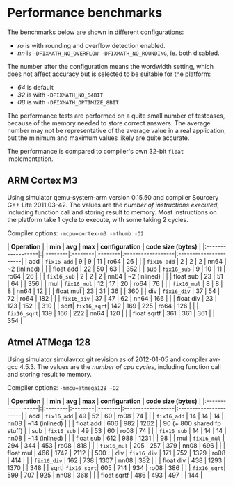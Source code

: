 # Performance benchmarks #
The benchmarks below are shown in different configurations:
  * _ro_ is with rounding and overflow detection enabled.
  * _nn_ is `-DFIXMATH_NO_OVERFLOW -DFIXMATH_NO_ROUNDING`, ie. both disabled.

The number after the configuration means the wordwidth setting, which does not affect accuracy but is selected to be suitable for the platform:
  * _64_ is default
  * _32_ is with `-DFIXMATH_NO_64BIT`
  * _08_ is with `-DFIXMATH_OPTIMIZE_8BIT`

The performance tests are performed on a quite small number of testcases, because of the memory needed to store correct answers. The average number may not be representative of the average value in a real application, but the minimum and maximum values likely are quite accurate.

The performance is compared to compiler's own 32-bit `float` implementation.

## ARM Cortex M3 ##
Using simulator qemu-system-arm version 0.15.50 and compiler Sourcery G++ Lite 2011.03-42. The values are the _number of instructions executed_, including function call and storing result to memory. Most instructions on the platform take 1 cycle to execute, with some taking 2 cycles.

Compiler options: `-mcpu=cortex-m3 -mthumb -O2`

| **Operation**     | | **min** | **avg** | **max** | **configuration** | **code size (bytes)** |
|:------------------|:|:--------|:--------|:--------|:------------------|:----------------------|
| add | `fix16_add` |    9  |    9  |   11  |            ro64 | 26  |
|     | `fix16_add` |    2  |    2  |    2  |            nn64 | ~2 (inlined)  |
|     | float add   |   22  |   50  |   63  |                 | 352 |
| sub | `fix16_sub` |    9  |   10  |   11  |            ro64 | 26  |
|     | `fix16_sub` |    2  |    2  |    2  |            nn64 | ~2 (inlined)  |
|     | float sub   |   23  |   51  |   64  |                 | 356 |
| mul | `fix16_mul` |   12  |   17  |   20  |            ro64 | 76  |
|     | `fix16_mul` |    8  |    8  |    8  |            nn64 | 12  |
|     | float mul   |   23  |   31  |   36  |                 | 360 |
| div | `fix16_div` |   37  |   54  |   72  |            ro64 | 182 |
|     | `fix16_div` |   37  |   47  |   62  |            nn64 | 166 |
|     | float div   |   23  |  123  |  152  |                 | 310 |
| sqrt| `fix16_sqrt`|  142  |  169  |  225  |            ro64 | 126 |
|     | `fix16_sqrt`|  139  |  166  |  222  |            nn64 | 120 |
|     | float sqrtf |  361  |  361  |  361  |                 | 354 |

## Atmel ATMega 128 ##
Using simulator simulavrxx git revision as of 2012-01-05 and compiler avr-gcc 4.5.3. The values are the _number of cpu cycles_, including function call and storing result to memory.

Compiler options: `-mmcu=atmega128 -O2`


| **Operation**     | | **min** | **avg** | **max** | **configuration** | **code size (bytes)** |
|:------------------|:|:--------|:--------|:--------|:------------------|:----------------------|
| add | `fix16_add` |   49  |   52  |   60  |            ro08 | 74  |
|     | `fix16_add` |   14  |   14  |   14  |            nn08 | ~14 (inlined)  |
|     | float add   |  606  |  982  | 1262  |                 | 90 (+ 800 shared fp stuff) |
| sub | `fix16_sub` |   49  |   53  |   60  |            ro08 | 74  |
|     | `fix16_sub` |   14  |   14  |   14  |            nn08 | ~14 (inlined)  |
|     | float sub   |  612  |  988  | 1231  |                 | 98  |
| mul | `fix16_mul` |  294  |  344  |  453  |            ro08 | 818  |
|     | `fix16_mul` |  205  |  257  |  379  |            nn08 | 696  |
|     | float mul   |  466  | 1742  | 2112  |                 | 500 |
| div | `fix16_div` |  171  |  752  | 1329  |            ro08 | 414 |
|     | `fix16_div` |  162  |  738  | 1307  |            nn08 | 382 |
|     | float div   |  438  | 1293  | 1370  |                 | 348 |
| sqrt| `fix16_sqrt`|  605  |  714  |  934  |            ro08 | 386 |
|     | `fix16_sqrt`|  599  |  707  |  925  |            nn08 | 368 |
|     | float sqrtf |  486  |  493  |  497  |                 | 144 |